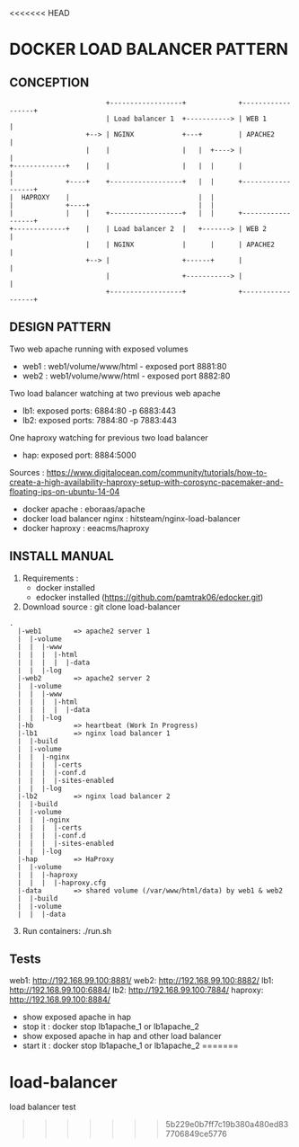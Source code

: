 <<<<<<< HEAD
# DOCKER LOAD BALANCER PATTERN

## CONCEPTION
```
                        +------------------+             +------------------+
                        | Load balancer 1  +-----------> | WEB 1            |
                   +--> | NGINX            +---+         | APACHE2          |
                   |    |                  |   |  +----> |                  |
+-------------+    |    |                  |   |  |      |                  |
|             +----+    +------------------+   |  |      +------------------+
|  HAPROXY    |                                |  |
|             +----+                           |  |
|             |    |    +------------------+   |  |      +------------------+
+-------------+    |    | Load balancer 2  |   +-------> | WEB 2            |
                   |    | NGINX            |      |      | APACHE2          |
                   +--> |                  +------+      |                  |
                        |                  +-----------> |                  |
                        +------------------+             +------------------+
```
## DESIGN PATTERN
Two web apache running with exposed volumes
- web1 : web1/volume/www/html - exposed port 8881:80
- web2 : web1/volume/www/html - exposed port 8882:80

Two load balancer watching at two previous web apache
- lb1: exposed ports: 6884:80 -p 6883:443
- lb2: exposed ports: 7884:80 -p 7883:443

One haproxy watching for previous two load balancer
- hap: exposed port:  8884:5000

Sources : 
https://www.digitalocean.com/community/tutorials/how-to-create-a-high-availability-haproxy-setup-with-corosync-pacemaker-and-floating-ips-on-ubuntu-14-04
- docker apache               : eboraas/apache
- docker load balancer nginx  : hitsteam/nginx-load-balancer
- docker haproxy              : eeacms/haproxy 


## INSTALL MANUAL

1. Requirements : 
    - docker installed
    - edocker installed (https://github.com/pamtrak06/edocker.git)
2. Download source : git clone load-balancer
```
.
  |-web1		=> apache2 server 1
  |  |-volume
  |  |  |-www
  |  |  |  |-html
  |  |  |  |  |-data
  |  |  |-log
  |-web2		=> apache2 server 2
  |  |-volume
  |  |  |-www
  |  |  |  |-html
  |  |  |  |  |-data
  |  |  |-log
  |-hb			=> heartbeat (Work In Progress)
  |-lb1			=> nginx load balancer 1
  |  |-build
  |  |-volume
  |  |  |-nginx
  |  |  |  |-certs
  |  |  |  |-conf.d
  |  |  |  |-sites-enabled
  |  |  |-log
  |-lb2			=> nginx load balancer 2
  |  |-build
  |  |-volume
  |  |  |-nginx
  |  |  |  |-certs
  |  |  |  |-conf.d
  |  |  |  |-sites-enabled
  |  |  |-log
  |-hap			=> HaProxy
  |  |-volume
  |  |  |-haproxy
  |  |  |  |-haproxy.cfg
  |-data		=> shared volume (/var/www/html/data) by web1 & web2
  |  |-build
  |  |-volume
  |  |  |-data
```
3. Run containers:
./run.sh

## Tests
web1:    http://192.168.99.100:8881/
web2:    http://192.168.99.100:8882/
lb1:     http://192.168.99.100:6884/
lb2:     http://192.168.99.100:7884/
haproxy: http://192.168.99.100:8884/

- show exposed apache in hap
- stop it : docker stop lb1apache_1 or lb1apache_2
- show exposed apache in hap and other load balancer
- start it : docker stop lb1apache_1 or lb1apache_2
=======
# load-balancer
load balancer test
>>>>>>> 5b229e0b7ff7c19b380a480ed837706849ce5776
